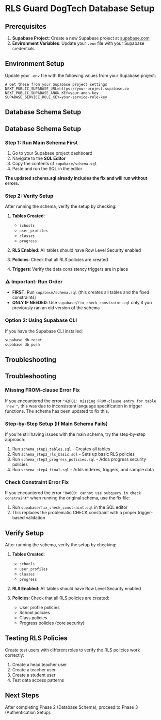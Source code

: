 # RLS Guard DogTech Database Setup

## Prerequisites

1. **Supabase Project**: Create a new Supabase project at [supabase.com](https://supabase.com)
2. **Environment Variables**: Update your `.env` file with your Supabase credentials

## Environment Setup

Update your `.env` file with the following values from your Supabase project:

```env
# Get these from your Supabase project settings
NEXT_PUBLIC_SUPABASE_URL=https://your-project.supabase.co
NEXT_PUBLIC_SUPABASE_ANON_KEY=your-anon-key
SUPABASE_SERVICE_ROLE_KEY=your-service-role-key
```

## Database Schema Setup

## Database Schema Setup

### Step 1: Run Main Schema First

1. Go to your Supabase project dashboard
2. Navigate to the **SQL Editor**
3. Copy the contents of `supabase/schema.sql`
4. Paste and run the SQL in the editor

**The updated schema.sql already includes the fix and will run without errors.**

### Step 2: Verify Setup

After running the schema, verify the setup by checking:

1. **Tables Created**:
   - `schools`
   - `user_profiles`
   - `classes` 
   - `progress`

2. **RLS Enabled**: All tables should have Row Level Security enabled

3. **Policies**: Check that all RLS policies are created

4. **Triggers**: Verify the data consistency triggers are in place

### ⚠️ Important: Run Order

- **FIRST**: Run `supabase/schema.sql` (this creates all tables and the fixed constraints)
- **ONLY IF NEEDED**: Use `supabase/fix_check_constraint.sql` only if you previously ran an old version of the schema

### Option 2: Using Supabase CLI

If you have the Supabase CLI installed:

```bash
supabase db reset
supabase db push
```

## Troubleshooting

## Troubleshooting

### Missing FROM-clause Error Fix
If you encountered the error `"42P01: missing FROM-clause entry for table 'new'"`, this was due to inconsistent language specification in trigger functions. The schema has been updated to fix this.

### Step-by-Step Setup (If Main Schema Fails)
If you're still having issues with the main schema, try the step-by-step approach:

1. Run `schema_step1_tables.sql` - Creates all tables
2. Run `schema_step2_rls_basic.sql` - Sets up basic RLS policies  
3. Run `schema_step3_progress_policies.sql` - Adds progress security policies
4. Run `schema_step4_final.sql` - Adds indexes, triggers, and sample data

### Check Constraint Error Fix
If you encountered the error `"0A000: cannot use subquery in check constraint"` when running the original schema, use the fix file:

1. Run `supabase/fix_check_constraint.sql` in the SQL editor
2. This replaces the problematic CHECK constraint with a proper trigger-based validation

## Verify Setup

After running the schema, verify the setup by checking:

1. **Tables Created**:
   - `schools`
   - `user_profiles`
   - `classes` 
   - `progress`

2. **RLS Enabled**: All tables should have Row Level Security enabled

3. **Policies**: Check that all RLS policies are created:
   - User profile policies
   - School policies
   - Class policies
   - Progress policies (core security)

## Testing RLS Policies

Create test users with different roles to verify the RLS policies work correctly:

1. Create a head teacher user
2. Create a teacher user
3. Create a student user
4. Test data access patterns

## Next Steps

After completing Phase 2 (Database Schema), proceed to Phase 3 (Authentication Setup).